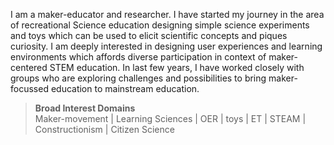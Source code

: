 I am a maker-educator and researcher. I have started my journey in the area of recreational Science education designing simple science experiments and toys which can be used to elicit scientific concepts and piques curiosity. 
I am deeply interested in designing user experiences and learning environments which affords diverse participation in context of maker-centered STEM education.  In last few years, I have worked closely with groups who are exploring challenges and possibilities to bring maker-focussed education to mainstream education.
 
>**Broad Interest Domains**  
> Maker-movement | Learning Sciences | OER | toys | ET | STEAM | Constructionism | Citizen Science
